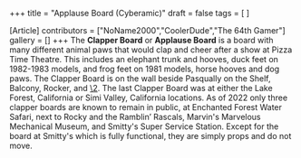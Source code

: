 +++
title = "Applause Board (Cyberamic)"
draft = false
tags = [ ]

[Article]
contributors = ["NoName2000","CoolerDude","The 64th Gamer"]
gallery = []
+++
The **Clapper Board** or **Applause Board** is a board with many different animal paws that would clap and cheer after a show at Pizza Time Theatre. This includes an elephant trunk and hooves, duck feet on 1982-1983 models, and frog feet on 1981 models, horse hooves and dog paws. The Clapper Board is on the wall beside Pasqually on the Shelf, Balcony, Rocker, and [\2](\1). The last Clapper Board was at either the Lake Forest, California or Simi Valley, California locations. As of 2022 only three clapper boards are known to remain in public, at Enchanted Forest Water Safari, next to Rocky and the Ramblin’ Rascals, Marvin's Marvelous Mechanical Museum, and Smitty's Super Service Station. Except for the board at Smitty's which is fully functional, they are simply props and do not move.